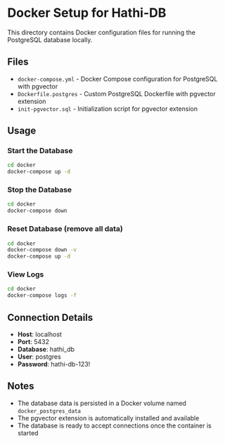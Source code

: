 # Docker Setup for Hathi-DB

This directory contains Docker configuration files for running the PostgreSQL database locally.

## Files

-   `docker-compose.yml` - Docker Compose configuration for PostgreSQL with pgvector
-   `Dockerfile.postgres` - Custom PostgreSQL Dockerfile with pgvector extension
-   `init-pgvector.sql` - Initialization script for pgvector extension

## Usage

### Start the Database

```bash
cd docker
docker-compose up -d
```

### Stop the Database

```bash
cd docker
docker-compose down
```

### Reset Database (remove all data)

```bash
cd docker
docker-compose down -v
docker-compose up -d
```

### View Logs

```bash
cd docker
docker-compose logs -f
```

## Connection Details

-   **Host**: localhost
-   **Port**: 5432
-   **Database**: hathi_db
-   **User**: postgres
-   **Password**: hathi-db-123!

## Notes

-   The database data is persisted in a Docker volume named `docker_postgres_data`
-   The pgvector extension is automatically installed and available
-   The database is ready to accept connections once the container is started
